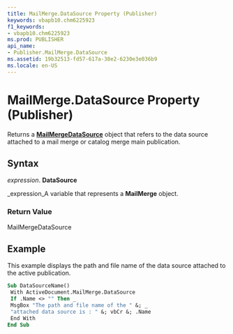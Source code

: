 ```yaml
---
title: MailMerge.DataSource Property (Publisher)
keywords: vbapb10.chm6225923
f1_keywords:
- vbapb10.chm6225923
ms.prod: PUBLISHER
api_name:
- Publisher.MailMerge.DataSource
ms.assetid: 19b32513-fd57-617a-38e2-6230e3e036b9
ms.locale: en-US
---
```



# MailMerge.DataSource Property (Publisher)

Returns a  **[MailMergeDataSource](mailmergedatasource-object-publisher.md)** object that refers to the data source attached to a mail merge or catalog merge main publication.


## Syntax

 _expression_. **DataSource**

 _expression_A variable that represents a  **MailMerge** object.


### Return Value

MailMergeDataSource


## Example

This example displays the path and file name of the data source attached to the active publication.


```vb
Sub DataSourceName() 
 With ActiveDocument.MailMerge.DataSource 
 If .Name <> "" Then _ 
 MsgBox "The path and file name of the " &; _ 
 "attached data source is : " &; vbCr &; .Name 
 End With 
End Sub
```


